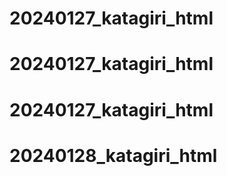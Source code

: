 # 20240127_katagiri_html
# 20240127_katagiri_html
# 20240127_katagiri_html
# 20240128_katagiri_html
